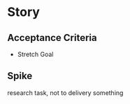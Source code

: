 # Story

## Acceptance Criteria

- Stretch Goal

## Spike

research task, not to delivery something
